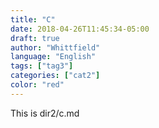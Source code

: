 ```yaml
---
title: "C"
date: 2018-04-26T11:45:34-05:00
draft: true
author: "Whittfield"
language: "English"
tags: ["tag3"]
categories: ["cat2"]
color: "red"
---
```


This is dir2/c.md